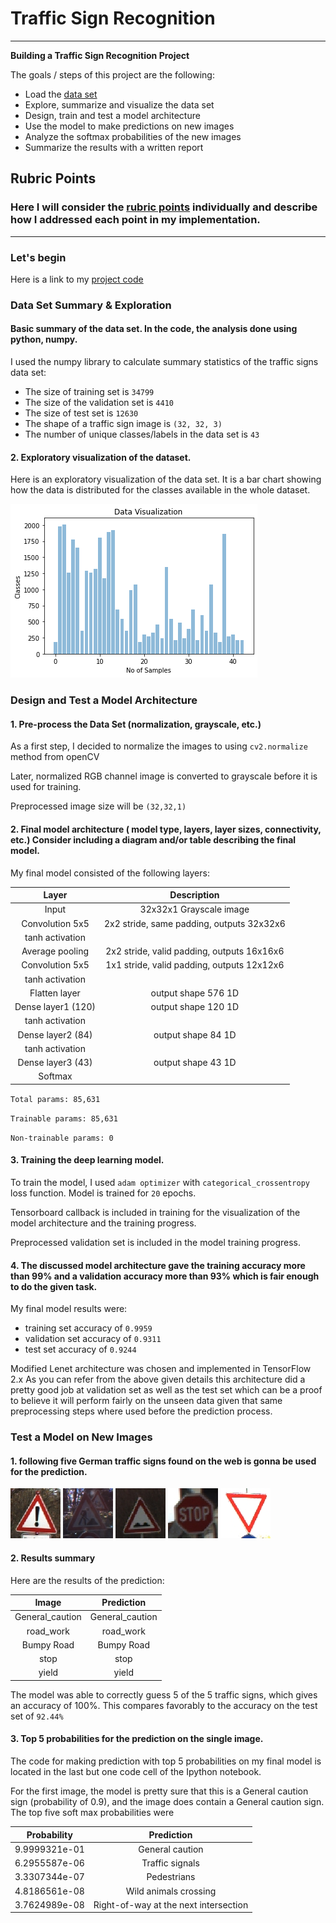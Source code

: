# **Traffic Sign Recognition** 
---
**Building a Traffic Sign Recognition Project**

The goals / steps of this project are the following:
* Load the [data set](http://benchmark.ini.rub.de/?section=gtsrb&subsection=dataset)
* Explore, summarize and visualize the data set
* Design, train and test a model architecture
* Use the model to make predictions on new images
* Analyze the softmax probabilities of the new images
* Summarize the results with a written report


[//]: # (Image References)

[image1]: ./examples/visualization.png "Visualization"
[image2]: ./examples/grayscale.jpg "Grayscaling"
[image3]: ./examples/random_noise.jpg "Random Noise"
[image4]: ./fromweb/General_caution.jpg "Traffic Sign 1"
[image5]: ./fromweb/road_work.jpg "Traffic Sign 2"
[image6]: ./fromweb/speed_breaker.jpg "Traffic Sign 3"
[image7]: ./fromweb/stop.jpg "Traffic Sign 4"
[image8]: ./fromweb/yield.jpg "Traffic Sign 5"

## Rubric Points
### Here I will consider the [rubric points](https://review.udacity.com/#!/rubrics/481/view) individually and describe how I addressed each point in my implementation.  

---
### Let's begin

Here is a link to my [project code](https://github.com/PraveenKumar-Rajendran/CarND-Traffic-Sign-Classifier-Project/blob/main/Traffic_Sign_Classifier.ipynb)

### Data Set Summary & Exploration

#### Basic summary of the data set. In the code, the analysis done using python, numpy.

I used the numpy library to calculate summary statistics of the traffic
signs data set:

* The size of training set is `34799`
* The size of the validation set is `4410`
* The size of test set is `12630`
* The shape of a traffic sign image is `(32, 32, 3)`
* The number of unique classes/labels in the data set is `43`

#### 2. Exploratory visualization of the dataset.

Here is an exploratory visualization of the data set. It is a bar chart showing how the data is distributed for the classes available in the whole dataset.

![alt text][image1]

### Design and Test a Model Architecture

#### 1. Pre-process the Data Set (normalization, grayscale, etc.)

As a first step, I decided to normalize the images to using `cv2.normalize` method from openCV

Later, normalized RGB channel image is converted to grayscale before it is used for training.

Preprocessed image size will be `(32,32,1)`

<!-- ![alt text][image2] -->

<!--
As a last step, I normalized the image data because ...

I decided to generate additional data because ... 

To add more data to the the data set, I used the following techniques because ... 

Here is an example of an original image and an augmented image:

![alt text][image3]

The difference between the original data set and the augmented data set is the following ... 

-->

#### 2. Final model architecture ( model type, layers, layer sizes, connectivity, etc.) Consider including a diagram and/or table describing the final model.

My final model consisted of the following layers:

| Layer         		|     Description	        					| 
|:---------------------:|:---------------------------------------------:| 
| Input         		| 32x32x1 Grayscale image   					| 
| Convolution 5x5     	| 2x2 stride, same padding, outputs 32x32x6 	|
| tanh activation		|												|
| Average pooling	   	| 2x2 stride, valid padding, outputs 16x16x6	|
| Convolution 5x5	    | 1x1 stride, valid padding, outputs 12x12x6  	|
| tanh activation		|												|
| Flatten layer 	   	| output shape 576 1D                          	|
| Dense layer1 (120)   	| output shape 120 1D      						|
| tanh activation		|												|
| Dense layer2 (84)   	| output shape 84 1D      						|
| tanh activation		|												|
| Dense layer3 (43)   	| output shape 43 1D      						|
| Softmax				|           									|
 
`Total params: 85,631`

`Trainable params: 85,631`

`Non-trainable params: 0`


#### 3. Training the deep learning model.

To train the model, I used `adam optimizer` with `categorical_crossentropy` loss function. Model is trained for `20` epochs.

Tensorboard callback is included in training for the visualization of the model architecture and the training progress.

Preprocessed validation set is included in the model training progress.

#### 4. The discussed model architecture gave the training accuracy more than 99% and a validation accuracy more than 93% which is fair enough to do the given task.

My final model results were:
* training set accuracy of `0.9959`
* validation set accuracy of `0.9311`
* test set accuracy of `0.9244`

<!-- 
If an iterative approach was chosen:
* What was the first architecture that was tried and why was it chosen?
* What were some problems with the initial architecture?
* How was the architecture adjusted and why was it adjusted? Typical adjustments could include choosing a different model architecture, adding or taking away layers (pooling, dropout, convolution, etc), using an activation function or changing the activation function. One common justification for adjusting an architecture would be due to overfitting or underfitting. A high accuracy on the training set but low accuracy on the validation set indicates over fitting; a low accuracy on both sets indicates under fitting.
* Which parameters were tuned? How were they adjusted and why?
* What are some of the important design choices and why were they chosen? For example, why might a convolution layer work well with this problem? How might a dropout layer help with creating a successful model?

-->

Modified Lenet architecture was chosen and implemented in TensorFlow 2.x
As you can refer from the above given details this architecture did a pretty good job at validation set as well as the test set which can be a proof to believe it will perform fairly on the unseen data given that same preprocessing steps where used before the prediction process.
 
### Test a Model on New Images

#### 1. following five German traffic signs found on the web is gonna be used for the prediction.

![alt text][image4] ![alt text][image5] ![alt text][image6] 
![alt text][image7] ![alt text][image8]

<!--
The first image might be difficult to classify because ...

#### 2. Discuss the model's predictions on these new traffic signs and compare the results to predicting on the test set. At a minimum, discuss what the predictions were, the accuracy on these new predictions, and compare the accuracy to the accuracy on the test set (OPTIONAL: Discuss the results in more detail as described in the "Stand Out Suggestions" part of the rubric).

-->

#### 2. Results summary

Here are the results of the prediction:

| Image			        |     Prediction	        					| 
|:---------------------:|:---------------------------------------------:| 
| General_caution      	| General_caution   							| 
| road_work     		| road_work 							    	|
| Bumpy Road			| Bumpy Road									|
| stop	        		| stop					 			        	|
| yield		        	| yield      						        	|


The model was able to correctly guess 5 of the 5 traffic signs, which gives an accuracy of 100%. This compares favorably to the accuracy on the test set of `92.44%`

#### 3. Top 5 probabilities for the prediction on the single image.

The code for making prediction with top 5 probabilities on my final model is located in the last but one code cell of the Ipython notebook.

For the first image, the model is pretty sure that this is a General caution sign (probability of 0.9), and the image does contain a General caution sign. The top five soft max probabilities were

| Probability         	|     Prediction	        					| 
|:---------------------:|:---------------------------------------------:| 
| 9.9999321e-01  		| General caution   							| 
| 6.2955587e-06     	| Traffic signals								|
| 3.3307344e-07			| Pedestrians									|
| 4.8186561e-08	      	| Wild animals crossing	 			        	|
| 3.7624989e-08		    | Right-of-way at the next intersection        	|

<!-- 

For the second image ... 

### (Optional) Visualizing the Neural Network (See Step 4 of the Ipython notebook for more details)
#### 1. Discuss the visual output of your trained network's feature maps. What characteristics did the neural network use to make classifications?

-->

